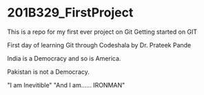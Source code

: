 # 201B329_FirstProject
This is a repo for my first ever project on Git
Getting started on GIT

First day of learning Git through Codeshala by Dr. Prateek Pande

India is a Democracy and so is America.

Pakistan is not a Democracy.


"I am Inevitible"      "And I am...... IRONMAN"
